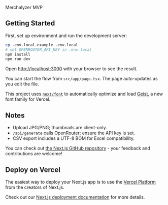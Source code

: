 Merchalyzer MVP

## Getting Started

First, set up environment and run the development server:

```bash
cp .env.local.example .env.local
# set OPENROUTER_API_KEY in .env.local
npm install
npm run dev
```

Open [http://localhost:3000](http://localhost:3000) with your browser to see the result.

You can start the flow from `src/app/page.tsx`. The page auto-updates as you edit the file.

This project uses [`next/font`](https://nextjs.org/docs/app/building-your-application/optimizing/fonts) to automatically optimize and load [Geist](https://vercel.com/font), a new font family for Vercel.

## Notes

- Upload JPG/PNG; thumbnails are client-only.
- `/api/generate` calls OpenRouter; ensure the API key is set.
- CSV export includes a UTF-8 BOM for Excel compatibility.

You can check out [the Next.js GitHub repository](https://github.com/vercel/next.js) - your feedback and contributions are welcome!

## Deploy on Vercel

The easiest way to deploy your Next.js app is to use the [Vercel Platform](https://vercel.com/new?utm_medium=default-template&filter=next.js&utm_source=create-next-app&utm_campaign=create-next-app-readme) from the creators of Next.js.

Check out our [Next.js deployment documentation](https://nextjs.org/docs/app/building-your-application/deploying) for more details.
